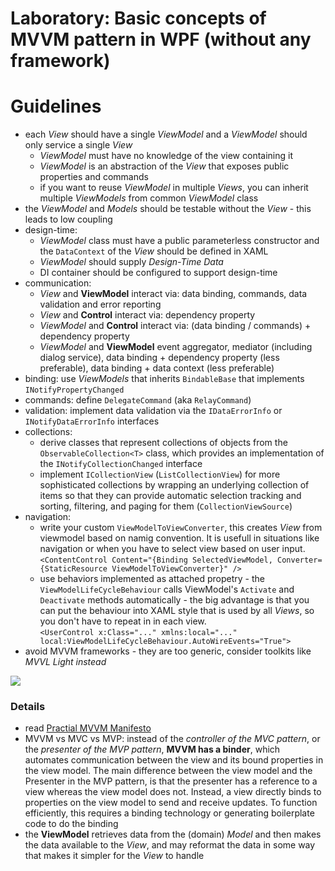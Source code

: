 # Laboratory: Basic concepts of MVVM pattern in WPF (without any framework)

# Guidelines
- each *View* should have a single *ViewModel* and a *ViewModel* should only service a single *View*
  - *ViewModel* must have no knowledge of the view containing it
  - *ViewModel* is an abstraction of the *View* that exposes public properties and commands
  - if you want to reuse *ViewModel* in multiple *Views*, you can inherit multiple *ViewModels* from common *ViewModel* class
- the *ViewModel* and *Models* should be testable without the *View* - this leads to low coupling
- design-time:
  - *ViewModel* class must have a public parameterless constructor and the `DataContext` of the *View* should be defined in XAML
  - *ViewModel* should supply *Design-Time Data*
  - DI container should be configured to support design-time
- communication:
  - *View* and **ViewModel** interact via: data binding, commands, data validation and error reporting
  - *View* and **Control** interact via: dependency property
  - *ViewModel* and **Control** interact via: (data binding / commands) + dependency property
  - *ViewModel* and **ViewModel** event aggregator, mediator (including dialog service), data binding + dependency property (less preferable), data binding + data context (less preferable)
- binding: use *ViewModels* that inherits `BindableBase` that implements `INotifyPropertyChanged`
- commands: define `DelegateCommand` (aka `RelayCommand`)
- validation: implement data validation via the `IDataErrorInfo` or `INotifyDataErrorInfo` interfaces
- collections: 
  - derive classes that represent collections of objects from the `ObservableCollection<T>` class, which provides an implementation of the `INotifyCollectionChanged` interface
  - implement `ICollectionView` (`ListCollectionView`) for more sophisticated collections by wrapping an underlying collection of items so that they can provide automatic selection tracking and sorting, filtering, and paging for them (`CollectionViewSource`)
- navigation:
  - write your custom `ViewModelToViewConverter`, this creates *View* from viewmodel based on namig convention. It is usefull in situations like navigation or when you have to select view based on user input.\
`<ContentControl Content="{Binding SelectedViewModel, Converter={StaticResource ViewModelToViewConverter}" />`
  - use behaviors implemented as attached propetry - the `ViewModelLifeCycleBehaviour` calls ViewModel's `Activate` and `Deactivate` methods automatically - the big advantage is that you can put the behaviour into XAML style that is used by all *Views*, so you don't have to repeat in in each view.\
`<UserControl x:Class="..." xmlns:local="..." local:ViewModelLifeCycleBehaviour.AutoWireEvents="True">`
- avoid MVVM frameworks - they are too generic, consider toolkits like *MVVL Light instead*

![](https://docs.microsoft.com/en-us/previous-versions/msp-n-p/images/gg405484.333d7f906287fb8887d43c85a4a8fc08%28en-us%2cpandp.40%29.png)

### Details
- read [Practial MVVM Manifesto](https://web.archive.org/web/20160127012811/practicalmvvm.com/Manifesto/)
- MVVM vs MVC vs MVP: instead of the *controller of the MVC pattern*, or the *presenter of the MVP pattern*, **MVVM has a binder**, which automates communication between the view and its bound properties in the view model. The main difference between the view model and the Presenter in the MVP pattern, is that the presenter has a reference to a view whereas the view model does not. Instead, a view directly binds to properties on the view model to send and receive updates. To function efficiently, this requires a binding technology or generating boilerplate code to do the binding
- the **ViewModel** retrieves data from the (domain) *Model* and then makes the data available to the *View*, and may reformat the data in some way that makes it simpler for the *View* to handle
